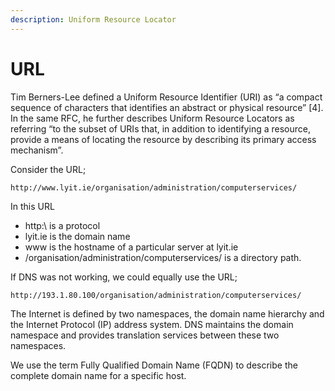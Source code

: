 ```yaml
---
description: Uniform Resource Locator
---
```


# URL

Tim Berners-Lee defined a Uniform Resource Identifier (URI) as “a compact sequence of characters that identifies an abstract or physical resource” \[4]. In the same RFC, he further describes Uniform Resource Locators as referring “to the subset of URIs that, in addition to identifying a resource, provide a means of locating the resource by describing its primary access mechanism”.&#x20;

Consider the URL;&#x20;

```
http://www.lyit.ie/organisation/administration/computerservices/ 
```

In this URL

* http:\ is a protocol
* lyit.ie is the domain name
* www is the hostname of a particular server at lyit.ie
* /organisation/administration/computerservices/ is a directory path.&#x20;

If DNS was not working, we could equally use the URL;&#x20;

```
http://193.1.80.100/organisation/administration/computerservices/ 
```

The Internet is defined by two namespaces, the domain name hierarchy and the Internet Protocol (IP) address system. DNS maintains the domain namespace and provides translation services between these two namespaces.

We use the term Fully Qualified Domain Name (FQDN) to describe the complete domain name for a specific host.

